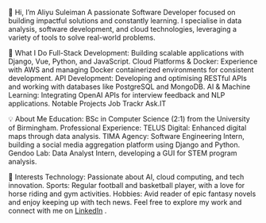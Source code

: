 👋 Hi, I’m Aliyu Suleiman
A passionate Software Developer focused on building impactful solutions and constantly learning. I specialise in data analysis, software development, and cloud technologies, leveraging a variety of tools to solve real-world problems.

🔧 What I Do
Full-Stack Development: Building scalable applications with Django, Vue, Python, and JavaScript.
Cloud Platforms & Docker: Experience with AWS and managing Docker containerized environments for consistent development.
API Development: Developing and optimising RESTful APIs and working with databases like PostgreSQL and MongoDB.
AI & Machine Learning: Integrating OpenAI APIs for interview feedback and NLP applications.
Notable Projects
Job Trackr
Ask.IT

💡 About Me
Education: BSc in Computer Science (2:1) from the University of Birmingham.
Professional Experience:
TELUS Digital: Enhanced digital maps through data analysis.
TIMA Agency: Software Engineering Intern, building a social media aggregation platform using Django and Python.
Gendoo Lab: Data Analyst Intern, developing a GUI for STEM program analysis.

🌟 Interests
Technology: Passionate about AI, cloud computing, and tech innovation.
Sports: Regular football and basketball player, with a love for horse riding and gym activities.
Hobbies: Avid reader of epic fantasy novels and enjoy keeping up with tech news.
Feel free to explore my work and connect with me on [LinkedIn](https://linkedin.com/in/ausuleiman99)
.
